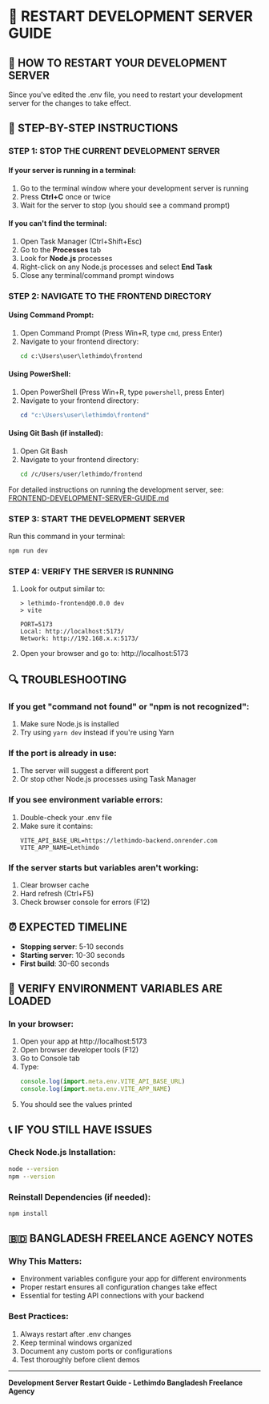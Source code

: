 # 🔄 RESTART DEVELOPMENT SERVER GUIDE

## 🎯 **HOW TO RESTART YOUR DEVELOPMENT SERVER**

Since you've edited the .env file, you need to restart your development server for the changes to take effect.

## 🚀 **STEP-BY-STEP INSTRUCTIONS**

### **STEP 1: STOP THE CURRENT DEVELOPMENT SERVER**

#### **If your server is running in a terminal:**
1. Go to the terminal window where your development server is running
2. Press **Ctrl+C** once or twice
3. Wait for the server to stop (you should see a command prompt)

#### **If you can't find the terminal:**
1. Open Task Manager (Ctrl+Shift+Esc)
2. Go to the **Processes** tab
3. Look for **Node.js** processes
4. Right-click on any Node.js processes and select **End Task**
5. Close any terminal/command prompt windows

### **STEP 2: NAVIGATE TO THE FRONTEND DIRECTORY**

#### **Using Command Prompt:**
1. Open Command Prompt (Press Win+R, type `cmd`, press Enter)
2. Navigate to your frontend directory:
   ```cmd
   cd c:\Users\user\lethimdo\frontend
   ```

#### **Using PowerShell:**
1. Open PowerShell (Press Win+R, type `powershell`, press Enter)
2. Navigate to your frontend directory:
   ```powershell
   cd "c:\Users\user\lethimdo\frontend"
   ```

#### **Using Git Bash (if installed):**
1. Open Git Bash
2. Navigate to your frontend directory:
   ```bash
   cd /c/Users/user/lethimdo/frontend
   ```

For detailed instructions on running the development server, see: [FRONTEND-DEVELOPMENT-SERVER-GUIDE.md](FRONTEND-DEVELOPMENT-SERVER-GUIDE.md)

### **STEP 3: START THE DEVELOPMENT SERVER**

Run this command in your terminal:
```bash
npm run dev
```

### **STEP 4: VERIFY THE SERVER IS RUNNING**

1. Look for output similar to:
   ```
   > lethimdo-frontend@0.0.0 dev
   > vite
   
   PORT=5173
   Local: http://localhost:5173/
   Network: http://192.168.x.x:5173/
   ```
   
2. Open your browser and go to: http://localhost:5173

## 🔍 **TROUBLESHOOTING**

### **If you get "command not found" or "npm is not recognized":**
1. Make sure Node.js is installed
2. Try using `yarn dev` instead if you're using Yarn

### **If the port is already in use:**
1. The server will suggest a different port
2. Or stop other Node.js processes using Task Manager

### **If you see environment variable errors:**
1. Double-check your .env file
2. Make sure it contains:
   ```
   VITE_API_BASE_URL=https://lethimdo-backend.onrender.com
   VITE_APP_NAME=Lethimdo
   ```

### **If the server starts but variables aren't working:**
1. Clear browser cache
2. Hard refresh (Ctrl+F5)
3. Check browser console for errors (F12)

## ⏰ **EXPECTED TIMELINE**

- **Stopping server**: 5-10 seconds
- **Starting server**: 10-30 seconds
- **First build**: 30-60 seconds

## 🧪 **VERIFY ENVIRONMENT VARIABLES ARE LOADED**

### **In your browser:**
1. Open your app at http://localhost:5173
2. Open browser developer tools (F12)
3. Go to Console tab
4. Type:
   ```javascript
   console.log(import.meta.env.VITE_API_BASE_URL)
   console.log(import.meta.env.VITE_APP_NAME)
   ```
5. You should see the values printed

## 📞 **IF YOU STILL HAVE ISSUES**

### **Check Node.js Installation:**
```cmd
node --version
npm --version
```

### **Reinstall Dependencies (if needed):**
```bash
npm install
```

## 🇧🇩 **BANGLADESH FREELANCE AGENCY NOTES**

### **Why This Matters:**
- Environment variables configure your app for different environments
- Proper restart ensures all configuration changes take effect
- Essential for testing API connections with your backend

### **Best Practices:**
1. Always restart after .env changes
2. Keep terminal windows organized
3. Document any custom ports or configurations
4. Test thoroughly before client demos

---
**Development Server Restart Guide - Lethimdo Bangladesh Freelance Agency**